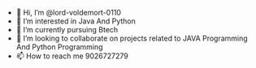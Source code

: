 - 👋 Hi, I’m @lord-voldemort-0110
- 👀 I’m interested in Java And Python
- 🌱 I’m currently pursuing Btech
- 💞️ I’m looking to collaborate on projects related to JAVA Programming And Python Programming
- 📫 How to reach me 9026727279

<!---
lord-voldemort-0110/lord-voldemort-0110 is a ✨ special ✨ repository because its `README.md` (this file) appears on your GitHub profile.
You can click the Preview link to take a look at your changes.
--->
